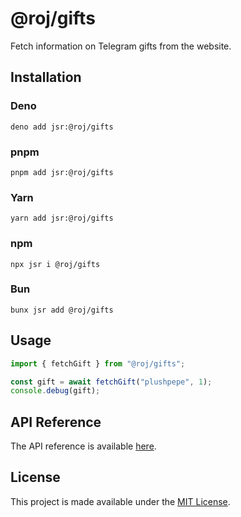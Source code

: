 # @roj/gifts

Fetch information on Telegram gifts from the website.

## Installation

### Deno

```shell
deno add jsr:@roj/gifts
```

### pnpm

```shell
pnpm add jsr:@roj/gifts
```

### Yarn

```shell
yarn add jsr:@roj/gifts
```

### npm

```shell
npx jsr i @roj/gifts
```

### Bun

```shell
bunx jsr add @roj/gifts
```

## Usage

```ts
import { fetchGift } from "@roj/gifts";

const gift = await fetchGift("plushpepe", 1);
console.debug(gift);
```

## API Reference

The API reference is available [here](https://jsr.io/@roj/gifts/doc).

## License

This project is made available under the [MIT License](./LICENSE).
